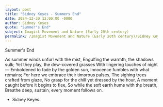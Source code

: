 ```yaml
---
layout: post
title: "Sidney Keyes - Summers End"
date: 2024-12-30 12:00:00 -0000
author: Sidney Keyes
quote: "Summer's End"
subject: Imagist Movement and Nature (Early 20th century)
permalink: /Imagist Movement and Nature (Early 20th century)/Sidney Keyes/Sidney Keyes - Summers End
---
```


Summer's End

As summer winds unfurl with the mist,
Engulfing the warmth, the shadows sulk;
Yet they play, the dew-covered grasses
With lingering touches of night—
Emboldened to fade by the golden sun,
Innocence fumbles with what remains;
For here we embrace their timorous pulses,
The sighing trees crafted from glaze,
No grasp for the chill yet dressed by the hour,
A moment caught before it begins to flee,
So while the soft earth hums with the breath,
Breathe deep, sustain; every moment follows on.


- Sidney Keyes
